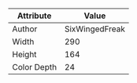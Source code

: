 # 
| Attribute | Value |
| ---  | ---     |
| Author | SixWingedFreak |
| Width | 290 |
| Height | 164 |
| Color Depth | 24 |
